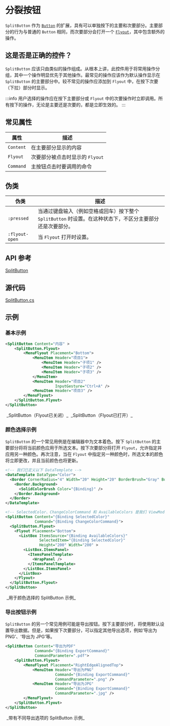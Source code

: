 # 分裂按钮

`SplitButton` 作为 [`Button`](./button) 的扩展，具有可以单独按下的主要和次要部分。主要部分的行为与普通的 `Button` 相同，而次要部分会打开一个 [`Flyout`](../flyouts)，其中包含额外的操作。

## 这是否是正确的控件？

`SplitButton` 应该只由类似的操作组成。从根本上讲，此控件用于将常用操作分组，其中一个操作明显优先于其他操作。最常见的操作应该作为默认操作显示在 `SplitButton` 的主要部分中。较不常见的操作应添加到 `Flyout` 中，在按下次要（下拉）部分时显示。

:::info
用户选择的操作应在按下主要部分或 `Flyout` 中的次要操作时立即调用。所有按下的操作，无论是主要还是次要的，都是立即生效的。
:::

## 常见属性

| 属性       | 描述                                                     |
| ---------- | -------------------------------------------------------- |
| `Content`  | 在主要部分显示的内容                                     |
| `Flyout`   | 次要部分被点击时显示的 `Flyout`                         |
| `Command`  | 主按钮点击时要调用的命令                                 |

## 伪类

| 伪类         | 描述                                                                                                                                                                     |
| ------------ | ------------------------------------------------------------------------------------------------------------------------------------------------------------------------ |
| `:pressed`   | 当通过键盘输入（例如空格或回车）按下整个 `SplitButton` 时设置。在这种状态下，不区分主要部分还是次要部分。                                                                  |
| `:flyout-open` | 当 `Flyout` 打开时设置。                                                                                                                                                 |

## API 参考

[SplitButton](http://reference.avaloniaui.net/api/Avalonia.Controls/SplitButton/)

## 源代码

[SplitButton.cs](https://github.com/AvaloniaUI/Avalonia/blob/master/src/Avalonia.Controls/SplitButton/SplitButton.cs)

## 示例

### 基本示例

```xml
<SplitButton Content="内容" >
    <SplitButton.Flyout>
        <MenuFlyout Placement="Bottom">
            <MenuItem Header="项目1">
                <MenuItem Header="子项1" />
                <MenuItem Header="子项2" />
                <MenuItem Header="子项3" />
            </MenuItem>
            <MenuItem Header="项目2"
                      InputGesture="Ctrl+A" />
            <MenuItem Header="项目3" />
        </MenuFlyout>
    </SplitButton.Flyout>
</SplitButton>
```

<img src='/img/gitbook-import/assets/SplitButtonClosed.png' alt=''/>
_SplitButton（Flyout已关闭）_

<img src='/img/gitbook-import/assets/SplitButtonOpened.png' alt=''/>
_SplitButton（Flyout已打开）_

### 颜色选择示例

`SplitButton` 的一个常见用例是在编辑器中为文本着色。按下 `SplitButton` 的主要部分将将当前颜色应用于所选文本。按下次要部分将打开 `Flyout`，允许指定并应用另一种颜色。再次注意，当在 `Flyout` 中指定另一种颜色时，所选文本的颜色将立即更改，并且当前颜色也将更新。

```xml
<!-- 我们已定义以下 DataTemplate -->
<DataTemplate DataType="Color">
  <Border CornerRadius="4" Width="20" Height="20" BorderBrush="Gray" BorderThickness="1" >
    <Border.Background>
      <SolidColorBrush Color="{Binding}" />
    </Border.Background>
  </Border>
</DataTemplate>
```

```xml
<!-- SelectedColor、ChangeColorCommand 和 AvailableColors 是我们 ViewModel 的属性 -->
<SplitButton Content="{Binding SelectedColor}" 
             Command="{Binding ChangeColorCommand}">
  <SplitButton.Flyout>
    <Flyout Placement="Bottom">
      <ListBox ItemsSource="{Binding AvailableColors}" 
               SelectedItem="{Binding SelectedColor}" 
               Height="200" Width="200" >
        <ListBox.ItemsPanel>
          <ItemsPanelTemplate>
            <WrapPanel />
          </ItemsPanelTemplate>
        </ListBox.ItemsPanel>
      </ListBox>
    </Flyout>
  </SplitButton.Flyout>
</SplitButton>
```

<img src='/img/gitbook-import/assets/SplitButton\_ColorPickerSample.png' alt=''/>
_用于颜色选择的 SplitButton 示例_

### 导出按钮示例

`SplitButton` 的另一个常见用例可能是导出按钮。按下主要部分时，将使用默认设置导出数据。但是，如果按下次要部分，可以指定其他导出选项，例如‘导出为 PNG’、‘导出为 JPG’等。

```xml
<SplitButton Content="导出为PDF"
             Command="{Binding ExportCommand}"
             CommandParameter=".pdf">
    <SplitButton.Flyout>
        <MenuFlyout Placement="RightEdgeAlignedTop">
            <MenuItem Header="导出为PNG"
                      Command="{Binding ExportCommand}"
                      CommandParameter=".png" />
            <MenuItem Header="导出为JPG"
                      Command="{Binding ExportCommand}"
                      CommandParameter=".jpg" />
        </MenuFlyout>
    </SplitButton.Flyout>
</SplitButton>
```

<img src='/img/gitbook-import/assets/SplitButton\_ExportButtonSample.png' alt=''/>
_带有不同导出选项的 SplitButton 示例_